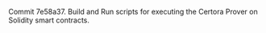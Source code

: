 Commit 7e58a37.                    Build and Run scripts for executing the Certora Prover on Solidity smart contracts.